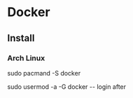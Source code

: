 # Docker 


## Install

### Arch Linux

sudo pacmand -S docker

sudo usermod -a -G docker <group> -- login after
